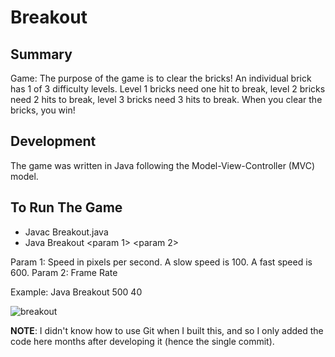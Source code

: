 # Breakout

## Summary

Game: The purpose of the game is to clear the bricks! An individual brick has 1 of 3 difficulty levels. Level 1 bricks need one hit to break, level 2 bricks need 2 hits to break, level 3 bricks need 3 hits to break. When you clear the bricks, you win!

## Development

The game was written in Java following the Model-View-Controller (MVC) model. 

## To Run The Game

- Javac Breakout.java
- Java Breakout <param 1> <param 2>

Param 1: Speed in pixels per second. A slow speed is 100. A fast speed is 600.
Param 2: Frame Rate

Example: Java Breakout 500 40

![breakout](https://i.imgur.com/q2m2mob.png "")



**NOTE**: I didn't know how to use Git when I built this, and so I only added the code here months after developing it (hence the single commit).
